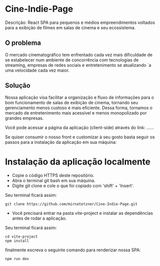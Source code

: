 # Cine-Indie-Page

Descrição: React SPA para pequenos e médios empreendimentos voltados para a exibição de filmes em salas de cinema e seu ecossistema. 
## O problema
O mercado cinematográfico tem enfrentado cada vez mais dificuldade de se estabelecer num ambiente de concorrência com tecnologias de streaming, empresas de redes sociais e entretenimento se atualizando `a uma velocidade cada vez maior. 
## Solução 

Nossa aplicação visa facilitar a organização e fluxo de informações para o bom funcionamento de salas de exibição de cinema, tornando seu gerenciamento menos custoso e mais eficiente. Dessa forma, tornamos o mercado de entretenimento mais acessível e menos monopolizado por grandes empresas.    

Você pode acessar a página da aplicação (client-side) através do link: ...... 

Se quiser consumir o nosso front e customizar à seu gosto basta seguir os passos para a instalação da aplicação em sua máquina:

# Instalação da aplicação localmente 

- Copie o código HTTPS deste repositório.
- Abra o terminal git bash em sua máquina.
- Digite git clone e cole o que foi copiado com 'shift' + 'Insert'. 

Seu terminal ficará assim:


```
git clone https://github.com/mirnatetzner/Cine-Indie-Page.git
```

- Você precisará entrar na pasta vite-project e instalar as dependências antes de rodar a aplicação.

Seu terminal ficará assim:

```
cd vite-project
npm install
```

finalmente escreva o seguinte comando para renderizar nossa SPA:

```
npm run dev
```

